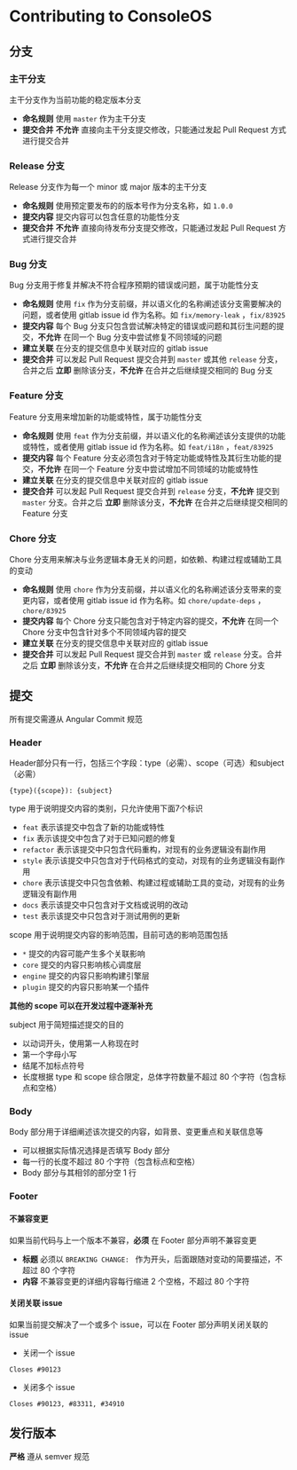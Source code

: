 # Contributing to ConsoleOS

## 分支

### 主干分支

主干分支作为当前功能的稳定版本分支

- **命名规则** 使用 `master` 作为主干分支
- **提交合并** **不允许** 直接向主干分支提交修改，只能通过发起 Pull Request 方式进行提交合并

### Release 分支

Release 分支作为每一个 minor 或 major 版本的主干分支

- **命名规则** 使用预定要发布的的版本号作为分支名称，如 `1.0.0`
- **提交内容** 提交内容可以包含任意的功能性分支
- **提交合并** **不允许** 直接向待发布分支提交修改，只能通过发起 Pull Request 方式进行提交合并

### Bug 分支

Bug 分支用于修复并解决不符合程序预期的错误或问题，属于功能性分支

- **命名规则** 使用 `fix` 作为分支前缀，并以语义化的名称阐述该分支需要解决的问题，或者使用 gitlab issue id 作为名称。如 `fix/memory-leak` ，`fix/83925`
- **提交内容** 每个 Bug 分支只包含尝试解决特定的错误或问题和其衍生问题的提交，**不允许** 在同一个 Bug 分支中尝试修复不同领域的问题
- **建立关联** 在分支的提交信息中关联对应的 gitlab issue
- **提交合并** 可以发起 Pull Request 提交合并到 `master` 或其他 `release` 分支，合并之后 **立即** 删除该分支，**不允许** 在合并之后继续提交相同的 Bug 分支

### Feature 分支

Feature 分支用来增加新的功能或特性，属于功能性分支

- **命名规则** 使用 `feat` 作为分支前缀，并以语义化的名称阐述该分支提供的功能或特性，或者使用 gitlab issue id 作为名称。如 `feat/i18n` ，`feat/83925`
- **提交内容** 每个 Feature 分支必须包含对于特定功能或特性及其衍生功能的提交，**不允许** 在同一个 Feature 分支中尝试增加不同领域的功能或特性
- **建立关联** 在分支的提交信息中关联对应的 gitlab issue
- **提交合并** 可以发起 Pull Request 提交合并到 `release` 分支，**不允许** 提交到 `master` 分支。合并之后 **立即** 删除该分支，**不允许** 在合并之后继续提交相同的 Feature 分支

### Chore 分支

Chore 分支用来解决与业务逻辑本身无关的问题，如依赖、构建过程或辅助工具的变动

- **命名规则** 使用 `chore` 作为分支前缀，并以语义化的名称阐述该分支带来的变更内容，或者使用 gitlab issue id 作为名称。如 `chore/update-deps` ，`chore/83925`
- **提交内容** 每个 Chore 分支只能包含对于特定内容的提交，**不允许** 在同一个 Chore 分支中包含针对多个不同领域内容的提交
- **建立关联** 在分支的提交信息中关联对应的 gitlab issue
- **提交合并** 可以发起 Pull Request 提交合并到 `master` 或 `release` 分支。合并之后 **立即** 删除该分支，**不允许** 在合并之后继续提交相同的 Chore 分支

## 提交

所有提交需遵从 Angular Commit 规范

### Header

Header部分只有一行，包括三个字段：type（必需）、scope（可选）和subject（必需）

```
{type}({scope}): {subject}
```

type 用于说明提交内容的类别，只允许使用下面7个标识

- `feat` 表示该提交中包含了新的功能或特性
- `fix` 表示该提交中包含了对于已知问题的修复
- `refactor` 表示该提交中只包含代码重构，对现有的业务逻辑没有副作用
- `style` 表示该提交中只包含对于代码格式的变动，对现有的业务逻辑没有副作用
- `chore` 表示该提交中只包含依赖、构建过程或辅助工具的变动，对现有的业务逻辑没有副作用
- `docs` 表示该提交中只包含对于文档或说明的改动
- `test` 表示该提交中只包含对于测试用例的更新

scope 用于说明提交内容的影响范围，目前可选的影响范围包括

- `*` 提交的内容可能产生多个关联影响
- `core` 提交的内容只影响核心调度层
- `engine` 提交的内容只影响构建引擎层
- `plugin` 提交的内容只影响某一个插件

__其他的 scope 可以在开发过程中逐渐补充__

subject 用于简短描述提交的目的

- 以动词开头，使用第一人称现在时
- 第一个字母小写
- 结尾不加标点符号
- 长度根据 type 和 scope 综合限定，总体字符数量不超过 80 个字符（包含标点和空格）

### Body

Body 部分用于详细阐述该次提交的内容，如背景、变更重点和关联信息等

- 可以根据实际情况选择是否填写 Body 部分
- 每一行的长度不超过 80 个字符（包含标点和空格）
- Body 部分与其相邻的部分空 1 行

### Footer

#### 不兼容变更

如果当前代码与上一个版本不兼容，**必须** 在 Footer 部分声明不兼容变更

- **标题** 必须以 `BREAKING CHANGE: ` 作为开头，后面跟随对变动的简要描述，不超过 80 个字符
- **内容** 不兼容变更的详细内容每行缩进 2 个空格，不超过 80 个字符

#### 关闭关联 issue

如果当前提交解决了一个或多个 issue，可以在 Footer 部分声明关闭关联的 issue

- 关闭一个 issue

```
Closes #90123
```

- 关闭多个 issue

```
Closes #90123, #83311, #34910
```

## 发行版本

**严格** 遵从 semver 规范
